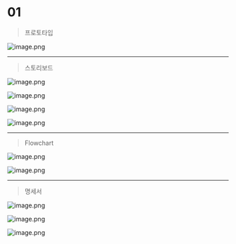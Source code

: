 # 01

> 프로토타입
> 

![image.png](image.png)

---

> 스토리보드
> 

![image.png](image%201.png)

![image.png](image%202.png)

![image.png](image%203.png)

![image.png](image%204.png)

---

> Flowchart
> 

![image.png](image%205.png)

![image.png](image%206.png)

---

> 명세서
> 

![image.png](image%207.png)

![image.png](image%208.png)

![image.png](image%209.png)
